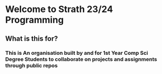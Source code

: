 # Welcome to Strath 23/24 Programming

## What is this for?

### This is An organisation built by and for 1st Year Comp Sci Degree Students to collaborate on projects and assignments through public repos
